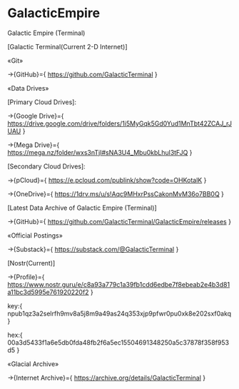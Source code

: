 # GalacticEmpire
Galactic Empire (Terminal)

[Galactic Terminal(Current 2-D Internet)]


«Git»


→{GitHub}={ https://github.com/GalacticTerminal }


«Data Drives» 


[Primary Cloud Drives]:

→{Google Drive}={ https://drive.google.com/drive/folders/1i5MyGqk5Gd0Yud1MnTbt42ZCAJ_rJUAU }

→{Mega Drive}={ https://mega.nz/folder/wxs3nTjI#sNA3U4_Mbu0kbLhul3tFJQ }

[Secondary Cloud Drives]:

→{pCloud}={ https://e.pcloud.com/publink/show?code=OHKotalK }

→{OneDrive}={ https://1drv.ms/u/s!Aqc9MHxrPssCakonMvM36o7BB0Q }

[Latest Data Archive of Galactic Empire (Terminal)]

→{GitHub}={ https://github.com/GalacticTerminal/GalacticEmpire/releases }


«Official Postings»

→{Substack}={ https://substack.com/@GalacticTerminal }

[Nostr(Current)]

→{Profile}={ https://www.nostr.guru/e/c8a93a779c1a39fb1cdd6edbe7f8ebeab2e4b3d81a11bc3d5995e761920220f2 }

key:{ npub1qz3a2selrfh9mv8a5j8m9a49as24q353xjp9pfwr0pu0xk8e202sxf0akq }

hex:{ 00a3d5433f1a6e5db0fda48fb2f6a5ec15504691348250a5c37878f358f953d5 }



«Glacial Archive»


→{Internet Archive}={ https://archive.org/details/GalacticTerminal }
